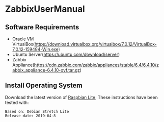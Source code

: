 # ZabbixUserManual

## Software Requirements
*  Oracle VM VirtualBox(https://download.virtualbox.org/virtualbox/7.0.12/VirtualBox-7.0.12-159484-Win.exe)
*  Ubuntu Server(https://ubuntu.com/download/server)
*  Zabbix Appliance(https://cdn.zabbix.com/zabbix/appliances/stable/6.4/6.4.10/zabbix_appliance-6.4.10-ovf.tar.gz)


## Install Operating System

Download the latest version of [Raspbian Lite](https://downloads.raspberrypi.org/raspbian_lite/images/raspbian_lite-2019-04-09/); 
These instructions have been tested with:

~~~
Based on: Debian Stretch Lite
Release date: 2019-04-8
~~~

